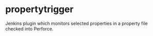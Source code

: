 propertytrigger
===============

Jenkins plugin which monitors selected properties in a property file checked into Perforce.
